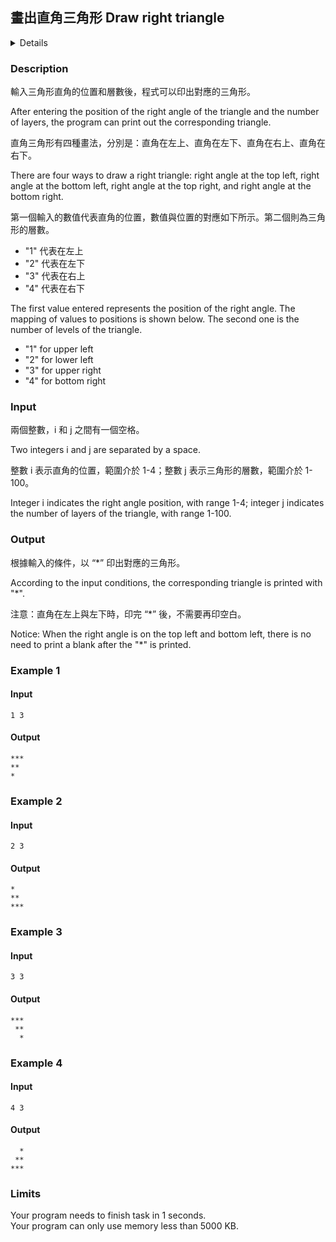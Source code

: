 ## 畫出直角三角形 Draw right triangle
<details>
<summary>Details</summary>

Level: Medium  
Tags: Loop, Format I/O  
Problem ID: [bn2Ngf1OBeSv](https://ckj.imslab.org/#/problems/bn2Ngf1OBeSv)  
</details>

### Description
輸入三角形直角的位置和層數後，程式可以印出對應的三角形。

After entering the position of the right angle of the triangle and the number of layers, the program can print out the corresponding triangle.

直角三角形有四種畫法，分別是：直角在左上、直角在左下、直角在右上、直角在右下。

There are four ways to draw a right triangle: right angle at the top left, right angle at the bottom left, right angle at the top right, and right angle at the bottom right.

第一個輸入的數值代表直角的位置，數值與位置的對應如下所示。第二個則為三角形的層數。

* "1" 代表在左上
* "2" 代表在左下
* "3" 代表在右上
* "4" 代表在右下

The first value entered represents the position of the right angle. The mapping of values to positions is shown below. The second one is the number of levels of the triangle.

* "1" for upper left
* "2" for lower left
* "3" for upper right
* "4" for bottom right


### Input
兩個整數，i 和 j 之間有一個空格。
Two integers i and j are separated by a space.

整數 i 表示直角的位置，範圍介於 1-4；整數 j 表示三角形的層數，範圍介於 1-100。
Integer i indicates the right angle position, with range 1-4; integer j indicates the number of layers of the triangle, with range 1-100.


### Output
根據輸入的條件，以 “*” 印出對應的三角形。
According to the input conditions, the corresponding triangle is printed with "*".

注意：直角在左上與左下時，印完 “*” 後，不需要再印空白。 
Notice: When the right angle is on the top left and bottom left, there is no need to print a blank after the "*" is printed.

### Example 1
#### Input
```
1 3
```
#### Output
```
***
** 
*
```

### Example 2
#### Input
```
2 3
```
#### Output
```
*
**
***
```

### Example 3
#### Input
```
3 3
```
#### Output
```
***
 **
  *
```

### Example 4
#### Input
```
4 3
```
#### Output
```
  *
 **
***
```

### Limits
Your program needs to finish task in 1 seconds.  
Your program can only use memory less than 5000 KB.  
